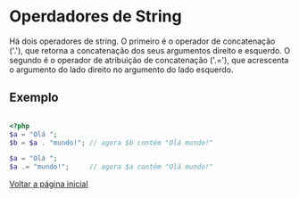 # Operdadores de String

Há dois operadores de string. O primeiro é o operador de concatenação ('.'), que retorna a concatenação dos seus argumentos direito e esquerdo. O segundo é o operador de atribuição de concatenação ('.='), que acrescenta o argumento do lado direito no argumento do lado esquerdo. 

## Exemplo

```php

<?php
$a = "Olá ";
$b = $a . "mundo!"; // agora $b contém "Olá mundo!"

$a = "Olá ";
$a .= "mundo!";     // agora $a contém "Olá mundo!"
```

[Voltar a página inicial](../README.md)